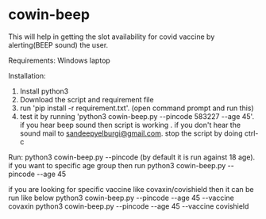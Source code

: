 # cowin-beep
This will help in getting the slot availability for covid vaccine by alerting(BEEP sound) the user.

Requirements:
Windows laptop 

Installation:
1. Install python3
2. Download the script and requirement file
3. run 'pip install -r requirement.txt'. (open command prompt and run this)
4. test it by running 'python3 cowin-beep.py --pincode 583227 --age 45'. if you hear beep sound then script is working . if you don't hear the sound  mail to sandeepyelburgi@gmail.com. stop the script by doing ctrl-c


Run:
python3 cowin-beep.py --pincode <your pincode> (by default it is run against 18 age). if you want to specific age group then run
python3 cowin-beep.py --pincode <your pincode> --age 45
 
if you are looking for specific vaccine like covaxin/covishield then it can be run like below
 python3 cowin-beep.py --pincode <your pincode> --age 45 --vaccine covaxin 
 python3 cowin-beep.py --pincode <your pincode> --age 45 --vaccine covishield
